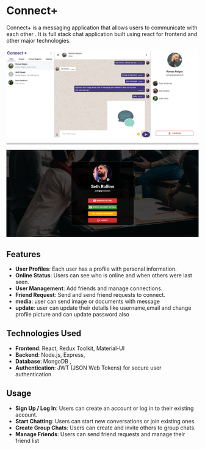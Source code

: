 # Connect+

Connect+ is a  messaging application that allows users to communicate with each other . It is full stack chat application built using react for frontend and other major technologies.
<!-- and integrates with Socket.IO for real-time communication. -->

![ChatApp Screenshot](./image//1.png)

---

![ChatApp Screenshot](./image/2.png)

## Features

<!-- - **Real-time Messaging**: Instant communication with other users in chat rooms. -->
<!-- - **Group Chats**: Create and manage group conversations with multiple participants. -->
- **User Profiles**: Each user has a profile with personal information.
- **Online Status**: Users can see who is online and when others were last seen.
- **User Management**: Add friends and manage connections.
- **Friend Request**: Send and send friend requests to connect.
- **media**: user can send image or documents with message
- **update**: user can update their details like username,email and change profile picture and can update password also

## Technologies Used

- **Frontend**: React, Redux Toolkit, Material-UI
- **Backend**: Node.js, Express,
- **Database**: MongoDB ,
- **Authentication**: JWT (JSON Web Tokens) for secure user authentication

## Usage

- **Sign Up / Log In**: Users can create an account or log in to their existing account.
- **Start Chatting**: Users can start new conversations or join existing ones.
- **Create Group Chats**: Users can create and invite others to group chats.
- **Manage Friends**: Users can send friend requests and manage their friend list
